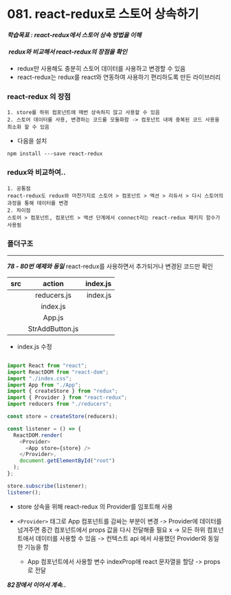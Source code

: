 # 081. react-redux로 스토어 상속하기

#### **_학습목표 : react-redux에서 스토어 상속 방법을 이해_**

####  **_redux와 비교해서 react-redux의 장점을 확인_** 

-   redux만 사용해도 충분히 스토어 데이터를 사용하고 변경할 수 있음
- react-redux는 redux를 react와 연동하여 사용하기 편리하도록 만든 라이브러리

### react-redux 의 장점
    1. store를 하위 컴포넌트에 매번 상속하지 않고 사용할 수 있음
    2. 스토어 데이터를 사용, 변경하는 코드를 모듈화함 -> 컴포넌트 내에 중복된 코드 사용을 최소화 할 수 있음


- 다음을 설치

```
npm install ---save react-redux
```

### redux와 비교하여..

    1. 공통점
    react-redux도 redux와 마찬가지로 스토어 > 컴포넌트 > 액션 > 리듀서 > 다시 스토어의 과정을 통해 데이터를 변경
    2. 차이점
    스토어 > 컴포넌트, 컴포넌트 > 액션 단계에서 connect라는 react-redux 패키지 함수가 사용됨


### 폴더구조
--------------------
***78 - 80번 예제와 동일***
    react-redux를 사용하면서 추가되거나  변경된 코드만 확인


|src|action|index.js|
|:-|:-:|-:|
||reducers.js|index.js|
||index.js||
||App.js||
||StrAddButton.js||



-   index.js 수정

```js

import React from "react";
import ReactDOM from "react-dom";
import "./index.css";
import App from "./App";
import { createStore } from "redux";
import { Provider } from "react-redux";
import reducers from "./reducers";

const store = createStore(reducers);

const listener = () => {
  ReactDOM.render(
    <Provider>
      <App store={store} />
    </Provider>,
    document.getElementById("root")
  );
};

store.subscribe(listener);
listener();

```
- store 상속을 위해 react-redux 의 Provider를 임포트해 사용
- `<Provider>` 태그로 App 컴포넌트를 감싸는 부분이 변경 
    -> Provider에 데이터를 넘겨주면 중간 컴포넌트에서 props 값을 다시 전달해줄 필요 x
    -> 모든 하위 컴포넌트애서 데이터를 사용할 수 있음
    -> 컨텍스트 api 에서 사용했던 Provider와 동일한 기능을 함
  
  - App 컴포넌트에서 사용할 변수 indexProp애 react 문자열을 할당 -> props로 전달
  
**_82장에서 이어서 계속.._**